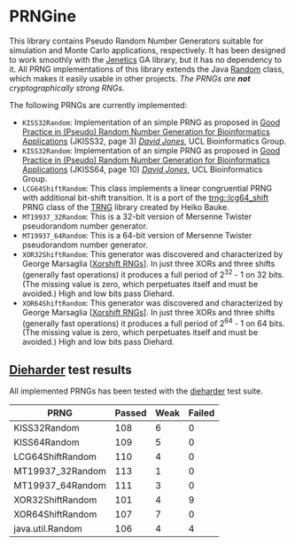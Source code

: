 # PRNGine

This library contains Pseudo Random Number Generators suitable for simulation and Monte Carlo applications, respectively. It has been designed to work smoothly with the [Jenetics](http://jenetics.io) GA library, but it has no dependency to it. All PRNG implementations of this library extends the Java [Random](http://docs.oracle.com/javase/8/docs/api/java/util/Random.html) class, which makes it easily usable in other projects. *The PRNGs are **not** cryptographically strong RNGs.*

The following PRNGs are currently implemented:

* `KISS32Random`: Implementation of an simple PRNG as proposed in [Good Practice in (Pseudo) Random Number Generation for Bioinformatics Applications](http://www0.cs.ucl.ac.uk/staff/d.jones/GoodPracticeRNG.pdf) (JKISS32, page 3) [*David Jones*](mailto:d.jones@cs.ucl.ac.uk), UCL Bioinformatics Group.
* `KISS32Random`: Implementation of an simple PRNG as proposed in [Good Practice in (Pseudo) Random Number Generation for Bioinformatics Applications](http://www0.cs.ucl.ac.uk/staff/d.jones/GoodPracticeRNG.pdf) (JKISS64, page 10) [*David Jones*](mailto:d.jones@cs.ucl.ac.uk), UCL Bioinformatics Group.
* `LCG64ShiftRandom`: This class implements a linear congruential PRNG with additional bit-shift transition. It is a port of the [trng::lcg64_shift](https://github.com/rabauke/trng4/blob/master/src/lcg64_shift.hpp) PRNG class of the [TRNG](http://numbercrunch.de/trng/) library created by Heiko Bauke.
* `MT19937_32Random`: This is a 32-bit version of Mersenne Twister pseudorandom number generator.
* `MT19937_64Random`: This is a 64-bit version of Mersenne Twister pseudorandom number generator.
* `XOR32ShiftRandom`: This generator was discovered and characterized by George Marsaglia [[Xorshift RNGs](http://www.jstatsoft.org/v08/i14/paper)]. In just three XORs and three shifts (generally fast operations) it produces a full period of 2<sup>32</sup> - 1 on 32 bits. (The missing value is zero, which perpetuates itself and must be avoided.) High and low bits pass Diehard.
* `XOR64ShiftRandom`: This generator was discovered and characterized by George Marsaglia  [[Xorshift RNGs](http://www.jstatsoft.org/v08/i14/paper)]. In just  three XORs and three shifts (generally fast operations) it produces a full  period of 2<sup>64</sup> - 1 on 64 bits. (The missing value is zero, which  perpetuates itself and must be avoided.) High and low bits pass Diehard.


## [Dieharder](https://www.phy.duke.edu/~rgb/General/dieharder.php) test results

All implemented PRNGs has been tested with the [dieharder](https://www.phy.duke.edu/~rgb/General/dieharder.php) test suite.

 PRNG | Passed | Weak | Failed
 -----|--------|------|-------
  KISS32Random | 108 | 6 | 0
  KISS64Random | 109 | 5 | 0
  LCG64ShiftRandom | 110 | 4 | 0
  MT19937_32Random | 113 | 1 | 0
  MT19937_64Random | 111 | 3 | 0
  XOR32ShiftRandom | 101 | 4 | 9
  XOR64ShiftRandom | 107 | 7 | 0
  java.util.Random | 106 | 4 | 4
  

